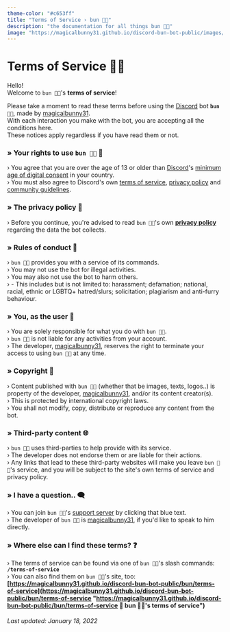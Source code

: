 ```yaml
---
theme-color: "#c653ff"
title: "Terms of Service › bun 🐰🐾"
description: "the documentation for all things bun 🐰🐾"
image: "https://magicalbunny31.github.io/discord-bun-bot-public/images/bun.png"
---
```


<head>
   <link rel="icon" href="../images/bun.png" type="image/png">
</head>


# Terms of Service 🐰🐾


Hello!
<br>
Welcome to `bun 🐰🐾`'s **terms of service**!

Please take a moment to read these terms before using the [Discord](https://discord.com "https://discord.com 🔗
discord's website 🐾") bot **`bun 🐰🐾`**, made by [magicalbunny31](https://magicalbunny31.github.io "https://magicalbunny31.github.io 🔗
magicalbunny31's website 🐾").
<br>
With each interaction you make with the bot, you are accepting all the conditions here.
<br>
These notices apply regardless if you have read them or not.


### » Your rights to use `bun 🐰🐾` 📃
› You agree that you are over the age of 13 or older than [Discord](https://discord.com "https://discord.com 🔗
discord's website 🐾")'s [minimum age of digital consent](https://support.discord.com/hc/en-us/articles/360040724612 "https://support.discord.com/hc/en-us/articles/360040724612 🔗
view the ages for your country 🐾") in your country.
<br>
› You must also agree to Discord's own [terms of service](https://discord.com/terms "https://discord.com/terms 🔗
discord's terms of service 🐾"), [privacy policy](https://discord.com/privacy "https://discord.com/privacy 🔗
discord's privacy policy 🐾") and [community guidelines](https://discord.com/guidelines "https://discord.com/guidelines 🔗
discord's community guidelines 🐾").


### » The privacy policy 📩
› Before you continue, you're advised to read `bun 🐰🐾`'s own **[privacy policy](https://magicalbunny31.github.io/discord-bun-bot-public/bun/privacy-policy "https://magicalbunny31.github.io/discord-bun-bot-public/bun/privacy-policy 🔗
bun 🐰🐾's privacy policy")** regarding the data the bot collects.


### » Rules of conduct 📒
› `bun 🐰🐾` provides you with a service of its commands.
<br>
› You may not use the bot for illegal activities.
<br>
› You may also not use the bot to harm others.
<br>
› - This includes but is not limited to: harassment; defamation; national, racial, ethnic or LGBTQ+ hatred/slurs; solicitation; plagiarism and anti-furry behaviour.


### » You, as the user 👤
› You are solely responsible for what you do with `bun 🐰🐾`.
<br>
› `bun 🐰🐾` is not liable for any activities from your account.
<br>
› The developer, [magicalbunny31](https://magicalbunny31.github.io "https://magicalbunny31.github.io 🔗
magicalbunny31's website 🐾"), reserves the right to terminate your access to using `bun 🐰🐾` at any time.


### » Copyright 🐺
› Content published with `bun 🐰🐾` (whether that be images, texts, logos..) is property of the developer, [magicalbunny31](https://magicalbunny31.github.io "https://magicalbunny31.github.io 🔗
magicalbunny31's website 🐾"), and/or its content creator(s).
<br>
› This is protected by international copyright laws.
<br>
› You shall not modify, copy, distribute or reproduce any content from the bot.


### » Third-party content 🌐
› `bun 🐰🐾` uses third-parties to help provide with its service.
<br>
› The developer does not endorse them or are liable for their actions.
<br>
› Any links that lead to these third-party websites will make you leave `bun 🐰🐾`'s service, and you will be subject to the site's own terms of service and privacy policy.


### » I have a question.. 🗨️
› You can join `bun 🐰🐾`'s [support server](https://discord.gg/6JDTH4Wzc3 "https://discord.gg/6JDTH4Wzc3 🔗
join magicalbunny31's support server on discord! 🐾") by clicking that blue text.
<br>
› The developer of `bun 🐰🐾` is [magicalbunny31](https://magicalbunny31.github.io "https://magicalbunny31.github.io 🔗
magicalbunny31's website 🐾"), if you'd like to speak to him directly.


### » Where else can I find these terms? ❓
› The terms of service can be found via one of `bun 🐰🐾`'s slash commands: **`/terms-of-service`**
<br>
› You can also find them on `bun 🐰🐾`'s site, too: **[https://magicalbunny31.github.io/discord-bun-bot-public/bun/terms-of-service](https://magicalbunny31.github.io/discord-bun-bot-public/bun/terms-of-service "https://magicalbunny31.github.io/discord-bun-bot-public/bun/terms-of-service 🔗
bun 🐰🐾's terms of service")**


###### Last updated: January 18, 2022
